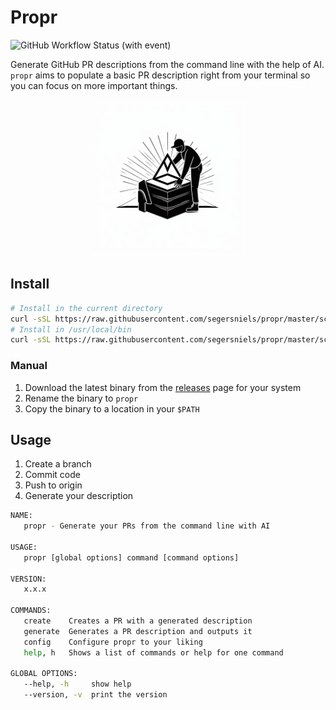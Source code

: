 # Propr

![GitHub Workflow Status (with event)](https://img.shields.io/github/actions/workflow/status/segersniels/propr/ci.yml)

Generate GitHub PR descriptions from the command line with the help of AI.
`propr` aims to populate a basic PR description right from your terminal so you can focus on more important things.

<p align="center">
<img src="./resources/logo.png" width="250">

## Install

```bash
# Install in the current directory
curl -sSL https://raw.githubusercontent.com/segersniels/propr/master/scripts/install.sh | bash
# Install in /usr/local/bin
curl -sSL https://raw.githubusercontent.com/segersniels/propr/master/scripts/install.sh | sudo bash -s /usr/local/bin
```



### Manual

1. Download the latest binary from the [releases](https://github.com/segersniels/propr/releases/latest) page for your system
2. Rename the binary to `propr`
3. Copy the binary to a location in your `$PATH`

## Usage

1. Create a branch
2. Commit code
3. Push to origin
4. Generate your description

```bash
NAME:
   propr - Generate your PRs from the command line with AI

USAGE:
   propr [global options] command [command options]

VERSION:
   x.x.x

COMMANDS:
   create    Creates a PR with a generated description
   generate  Generates a PR description and outputs it
   config    Configure propr to your liking
   help, h   Shows a list of commands or help for one command

GLOBAL OPTIONS:
   --help, -h     show help
   --version, -v  print the version
```